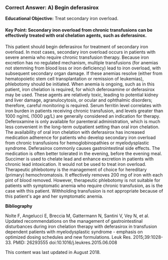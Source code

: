 
### Correct Answer: A) Begin deferasirox 

**Educational Objective:** Treat secondary iron overload.

#### **Key Point:** Secondary iron overload from chronic transfusions can be effectively treated with oral chelation agents, such as deferasirox.

This patient should begin deferasirox for treatment of secondary iron overload. In most cases, secondary iron overload occurs in patients with severe anemia who require chronic transfusion therapy. Because iron excretion has no regulated mechanism, multiple transfusions (for anemias not stemming from blood loss or iron deficiency) lead to iron overload, with subsequent secondary organ damage. If these anemias resolve (either from hematopoietic stem cell transplantation or remission of leukemias), phlebotomy should be initiated. When anemia is ongoing, such as in this patient, iron chelation is required, for which deferoxamine or deferasirox may be used. These agents are relatively toxic, leading to potential kidney and liver damage, agranulocytosis, or ocular and ophthalmic disorders; therefore, careful monitoring is required. Serum ferritin level correlates with iron burden in patients receiving chronic transfusion, and levels greater than 1000 ng/mL (1000 µg/L) are generally considered an indication for therapy. Deferoxamine is only available for parenteral administration, which is much less convenient in the long-term outpatient setting than oral iron chelation. The availability of oral iron chelation with deferasirox has increased medication adherence for patients who develop secondary iron overload from chronic transfusions for hemoglobinopathies or myelodysplastic syndrome. Deferasirox commonly causes gastrointestinal side effects. The medication is often better tolerated in the evening, before the evening meal.
Succimer is used to chelate lead and enhance excretion in patients with chronic lead intoxication. It would not be used to treat iron overload.
Therapeutic phlebotomy is the management of choice for hereditary (primary) hemochromatosis. It effectively removes 200 mg of iron with each pint of blood removed. However, therapeutic phlebotomy is not suitable for patients with symptomatic anemia who require chronic transfusion, as is the case with this patient.
Withholding transfusion is not appropriate because of this patient's age and her symptomatic anemia.

**Bibliography**

Nolte F, Angelucci E, Breccia M, Gattermann N, Santini V, Vey N, et al. Updated recommendations on the management of gastrointestinal disturbances during iron chelation therapy with deferasirox in transfusion dependent patients with myelodysplastic syndrome - emphasis on optimized dosing schedules and new formulations. Leuk Res. 2015;39:1028-33. PMID: 26293555 doi:10.1016/j.leukres.2015.06.008

This content was last updated in August 2018.